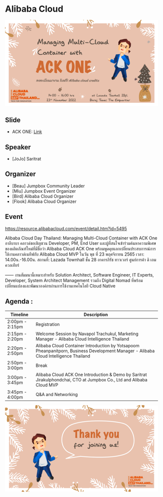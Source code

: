 # Alibaba Cloud
![welcome](https://github.com/jumpbox-academy/alibaba-cloud/blob/main/ack-one/assets/banner1.png?raw=true)
## Slide
- ACK ONE: [Link](https://github.com/jumpbox-academy/alibaba-cloud/tree/main/ack-one/assets/ack-one.pdf)

## Speaker
- [JoJo] Saritrat 

## Organizer
- [Beau] Jumpbox Community Leader
- [Miu] Jumpbox Event Organizer
- [Bird] Alibaba Cloud Organizer
- [Flook] Alibaba Cloud Organizer

## Event
https://resource.alibabacloud.com/event/detail.htm?id=5495

Alibaba Cloud Day Thailand: Managing Multi-Cloud Container with ACK One
อาลีบาบา คลาวด์ขอเชิญชวน Developer, PM, End User และผู้ที่สนใจเข้าร่วมค้นหาความพิเศษของผลิตภัณฑ์ใหม่ที่มีชื่อว่า Alibaba Cloud ACK One พร้อมพูดคุยแลกเปลี่ยนประสบการณ์การใช้งานคลาวด์เนทีฟกับ Alibaba Cloud MVP
ในวัน พุธ ที่ 23 พฤศจิกายน 2565
เวลา: 14.00น.-16.00น.
สถานที่: Lazada Townhall ชั้น 28 อาคารภิรัช ทาวเวอร์ ศูนย์การค้า ดิ เอมควอเทียร์

——
งานสัมมนานี้เหมาะสำหรับ Solution Architect, Software Engineer, IT Experts, Developer, System Architect Management รวมถึง Digital Nomad ที่พร้อมเปลี่ยนแปลงและพัฒนาองค์กรผ่านการใช้งานเทคโนโลยี Cloud Native

## Agenda :
| Timeline  | Description |
| ------------- | ------------- |
|2:00pm - 2:15pm | Registration |
|2:15pm - 2:20pm | Welcome Session by Navapol Trachukul, Marketing Manager - Alibaba Cloud Intelligence Thailand |
|2:20pm - 2:50pm | Alibaba Cloud Container Introduction by Yotsapoom Pheanpanitporn, Business Development Manager - Alibaba Cloud Intelligence Thailand|
|2:50pm - 3:00pm | Break|
|3:00pm - 3:45pm | Alibaba Cloud ACK One Introduction & Demo by Saritrat Jirakulphondchai, CTO at Jumpbox Co., Ltd and Alibaba Cloud MVP|
|3:45pm - 4:00pm | Q&A and Networking|

![thanks](https://github.com/jumpbox-academy/alibaba-cloud/blob/main/ack-one/assets/thanks.png?raw=true)